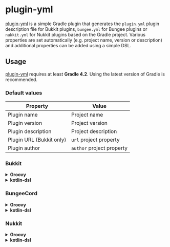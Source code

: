 # plugin-yml
[plugin-yml] is a simple Gradle plugin that generates the `plugin.yml` plugin description file for Bukkit plugins,
`bungee.yml` for Bungee plugins or `nukkit.yml` for Nukkit plugins based on the Gradle project. Various properties
are set automatically (e.g. project name, version or description) and additional properties can be added using a
simple DSL.

## Usage
[plugin-yml] requires at least **Gradle 4.2**. Using the latest version of Gradle is recommended.

### Default values

| Property | Value |
| ------------- | ------------- |
| Plugin name | Project name |
| Plugin version | Project version |
| Plugin description | Project description |
| Plugin URL (Bukkit only) | `url` project property |
| Plugin author | `author` project property |

### Bukkit

<details>
<summary><strong>Groovy</strong></summary>

```groovy
plugins {
    id 'net.minecrell.plugin-yml.bukkit' version '0.3.0'
}

bukkit {
    // Default values can be overridden if needed
    // name = 'TestPlugin'
    // version = '1.0'
    // description = 'This is a test plugin'
    // website = 'https://example.com'
    // author = 'Notch'
    
    // Plugin main class (required)
    main = 'com.example.testplugin.TestPlugin'
    
    // API version (should be set for 1.13+)
    apiVersion = '1.13'
    
    // Other possible properties from plugin.yml (optional)
    load = 'STARTUP' // or 'POSTWORLD' 
    authors = ['Notch', 'Notch2']
    depend = ['WorldEdit']
    softDepend = ['Essentials']
    loadBefore = ['BrokenPlugin']
    prefix = 'TEST'
    defaultPermission = 'OP' // 'TRUE', 'FALSE', 'OP' or 'NOT_OP'
    provides = ['TestPluginOldName', 'TestPlug']
    
    commands {
        test {
            description = 'This is a test command!'
            aliases = ['t']
            permission = 'testplugin.test'
            usage = 'Just run the command!'
            // permissionMessage = 'You may not test this command!' 
        }
        // ...
    }
    
    permissions {
        'testplugin.*' {
            children = ['testplugin.test']
        }
        'testplugin.test' {
            description = 'Allows you to run the test command'
            setDefault('OP') // 'TRUE', 'FALSE', 'OP' or 'NOT_OP'
        }
    }
}
```
</details>

<details>
<summary><strong>kotlin-dsl</strong></summary>

```kotlin
plugins {
    id("net.minecrell.plugin-yml.bukkit") version "0.3.0"
}

bukkit {
    // Default values can be overridden if needed
    // name = "TestPlugin"
    // version = "1.0"
    // description = "This is a test plugin"
    // website = "https://example.com"
    // author = "Notch"
    
    // Plugin main class (required)
    main = "com.example.testplugin.TestPlugin"
    
    // API version (should be set for 1.13+)
    apiVersion = "1.13"
    
    // Other possible properties from plugin.yml (optional)
    load = BukkitPluginDescription.PluginLoadOrder.STARTUP // or POSTWORLD 
    authors = listOf("Notch", "Notch2")
    depend = listOf("WorldEdit")
    softDepend = listOf("Essentials")
    loadBefore = listOf("BrokenPlugin")
    prefix = "TEST"
    defaultPermission = BukkitPluginDescription.Permission.Default.OP // TRUE, FALSE, OP or NOT_OP
    provides = listOf("TestPluginOldName", "TestPlug")
    
    commands {
        "test" {
            description = "This is a test command!"
            aliases = listOf("t")
            permission = "testplugin.test"
            usage = "Just run the command!"
            // permissionMessage = "You may not test this command!" 
        }
        // ...
    }
    
    permissions {
        "testplugin.*" {
            children = listOf("testplugin.test")
        }
        "testplugin.test" {
            description = "Allows you to run the test command"
            default = BukkitPluginDescription.Permission.Default.OP // TRUE, FALSE, OP or NOT_OP
        }
    }
}
```
</details>

### BungeeCord

<details>
<summary><strong>Groovy</strong></summary>

```groovy
plugins {
    id 'net.minecrell.plugin-yml.bungee' version '0.3.0'
}

bungee {
    // Default values can be overridden if needed
    // name = 'TestPlugin'
    // version = '1.0'
    // description = 'This is a test plugin'
    
    // Plugin main class (required)
    main = 'com.example.testplugin.TestPlugin'
    
    // Other possible properties from bungee.yml
    author = 'Notch'
    depends = ['Yamler']
    softDepends = ['ServerListPlus']
}
```
</details>

<details>
<summary><strong>kotlin-dsl</strong></summary>

```kotlin
plugins {
    id("net.minecrell.plugin-yml.bungee") version "0.3.0"
}

bungee {
    // Default values can be overridden if needed
    // name = "TestPlugin"
    // version = "1.0"
    // description = "This is a test plugin"
    
    // Plugin main class (required)
    main = "com.example.testplugin.TestPlugin"
    
    // Other possible properties from bungee.yml
    author = "Notch"
    depends = setOf("Yamler")
    softDepends = setOf("ServerListPlus")
}
```
</details>

### Nukkit

<details>
<summary><strong>Groovy</strong></summary>

```groovy
plugins {
    id 'net.minecrell.plugin-yml.nukkit' version '0.3.0'
}

nukkit {
    // Default values can be overridden if needed
    // name = 'TestPlugin'
    // version = '1.0'
    // description = 'This is a test plugin'
    // website = 'https://example.com'
    // author = 'Notch'
    
    // Plugin main class and api (required)
    main = 'com.example.testplugin.TestPlugin'
    api = ['1.0.0']
    
    // Other possible properties from nukkit.yml (optional)
    load = 'STARTUP' // or 'POSTWORLD' 
    authors = ['Notch', 'Notch2']
    depend = ['PlotSquared']
    softDepend = ['LuckPerms']
    loadBefore = ['BrokenPlugin']
    prefix = 'TEST'
    
    commands {
        test {
            description = 'This is a test command!'
            aliases = ['t']
            permission = 'testplugin.test'
            usage = 'Just run the command!'
        }
        // ...
    }
    
    permissions {
        'testplugin.*' {
            description = 'Allows you to run all testplugin commands'
            children {
                'testplugin.test' {
                    description = 'Allows you to run the test command'
                    setDefault('OP') // 'TRUE', 'FALSE', 'OP' or 'NOT_OP'
                }
            }
        }
    }
}
```
</details>

<details>
<summary><strong>kotlin-dsl</strong></summary>

```kotlin
plugins {
    id("net.minecrell.plugin-yml.nukkit") version "0.3.0"
}

nukkit {
    // Default values can be overridden if needed
    // name = "TestPlugin"
    // version = "1.0"
    // description = "This is a test plugin"
    // website = "https://example.com"
    // author = "Notch"
    
    // Plugin main class and api (required)
    main = "com.example.testplugin.TestPlugin"
    api = listOf("1.0.0")
    
    // Other possible properties from nukkit.yml (optional)
    load = NukkitPluginDescription.PluginLoadOrder.STARTUP // or POSTWORLD 
    authors = listOf("Notch", "Notch2")
    depend = listOf("PlotSquared")
    softDepend = listOf("LuckPerms")
    loadBefore = listOf("BrokenPlugin")
    prefix = "TEST"
    
    commands {
        "test" {
            description = "This is a test command!"
            aliases = listOf("t")
            permission = "testplugin.test"
            usage = "Just run the command!"
        }
        // ...
    }
    
    permissions {
        "testplugin.*" {
            description = "Allows you to run all testplugin commands"
            children {
                "testplugin.test" {
                    description = "Allows you to run the test command"
                    default = NukkitPluginDescription.Permission.Default.OP // TRUE, FALSE, OP or NOT_OP
                }            
            }
        }
    }
}
```
</details>

[plugin-yml]: https://github.com/Minecrell/plugin-yml
